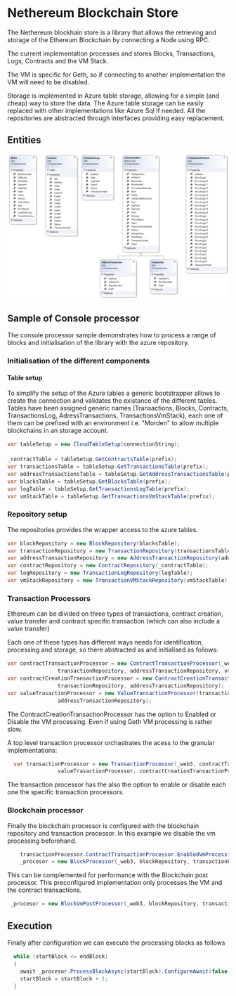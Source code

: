 # Nethereum Blockchain Store

The Nethereum blockhain store is a library that allows the retrieving and storage of the Ethereum Blockchain by connecting a Node using RPC.

The current implementation processes and stores Blocks, Transactions, Logs, Contracts and the VM Stack.

The VM is specific for Geth, so if connecting to another implementation the VM will need to be disabled.

Storage is implemented in Azure table storage, allowing for a simple (and cheap) way to store the data. 
The Azure table storage can be easily replaced with other implementations like Azure Sql if needed. All the repositories are abstracted through interfaces providing easy replacement.

## Entities
![Entities](Entities.png)

## Sample of Console processor

The console processor sample demonstrates how to process a range of blocks and initialisation of the library with the azure repository.

### Initialisation of the different components

#### Table setup 

To simplify the setup of the Azure tables a generic bootstrapper allows to create the connection and validates the existance of the different tables.
Tables have been assigned generic names (Transactions, Blocks, Contracts, TransactionsLog, AdressTransactions, TransactionsVmStack), each one of them can be prefixed with an environment i.e. "Morden" to allow multiple blockchains in an storage account.

```csharp
var tableSetup = new CloudTableSetup(connectionString);

_contractTable = tableSetup.GetContractsTable(prefix);
var transactionsTable = tableSetup.GetTransactionsTable(prefix);
var addressTransactionsTable = tableSetup.GetAddressTransactionsTable(prefix);
var blocksTable = tableSetup.GetBlocksTable(prefix);
var logTable = tableSetup.GetTransactionsLogTable(prefix);
var vmStackTable = tableSetup.GetTransactionsVmStackTable(prefix);
```

### Repository setup
The repositories provides the wrapper access to the azure tables.

```csharp
var blockRepository = new BlockRepository(blocksTable);
var transactionRepository = new TransactionRepository(transactionsTable);
var addressTransactionRepository = new AddressTransactionRepository(addressTransactionsTable);
var contractRepository = new ContractRepository(_contractTable);
var logRepository = new TransactionLogRepository(logTable);
var vmStackRepository = new TransactionVMStackRepository(vmStackTable);
```

### Transaction Processors
Ethereum can be divided on three types of transactions, contract creation, value transfer and contract specific transaction (which can also include a value transfer)

Each one of these types has different ways needs for identification, processing and storage, so there abstracted as and initialised as follows:

```csharp
var contractTransactionProcessor = new ContractTransactionProcessor(_web3, contractRepository,
                transactionRepository, addressTransactionRepository, vmStackRepository, logRepository);
var contractCreationTransactionProcessor = new ContractCreationTransactionProcessor(_web3, contractRepository,
                transactionRepository, addressTransactionRepository);
var valueTrasactionProcessor = new ValueTransactionProcessor(transactionRepository,
                addressTransactionRepository);
```

The ContractCreationTransactionProcessor has the option to Enabled or Disable the VM processing. Even if using Geth VM processing is rather slow.

A top level transaction processor orchastrates the acess to the granular implementations:

```csharp
  var transactionProcessor = new TransactionProcessor(_web3, contractTransactionProcessor,
                valueTrasactionProcessor, contractCreationTransactionProcessor);
```

The transaction processor has the also the option to enable or disable each one the specific transaction processors.

### Blockchain processor

Finally the blockchain processor is configured with the blockchain repository and transaction processor.
In this example we disable the vm processing beforehand.

```csharp
    transactionProcessor.ContractTransactionProcessor.EnabledVmProcessing = false;
    _procesor = new BlockProcessor(_web3, blockRepository, transactionProcessor);
```

This can be complemented for performance with the Blockchain post processor. This preconfigured implementation only processes the VM and the contract transactions. 

```csharp
 _procesor = new BlockVmPostProcessor(_web3, blockRepository, transactionProcessor);
 ```

## Execution
Finally after configuration we can execute the processing blocks as follows

```csharp
  while (startBlock <= endBlock)
  {
    await _procesor.ProcessBlockAsync(startBlock).ConfigureAwait(false);
    startBlock = startBlock + 1;           
  }
```